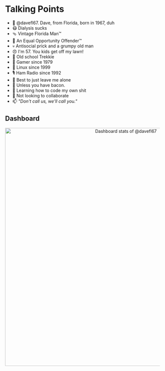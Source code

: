 # Talking Points

- 👋 @davefl67. Dave, from Florida, born in 1967, duh
- 😷 Dialysis sucks
- 🩴 Vintage Florida Man™
- 🖕 An Equal Opportunity Offender™
- 💀 Antisocial prick and a grumpy old man
- 😠 I'm 57. You kids get off my lawn!
- 🖖 Old school Trekkie
- 🎲 Gamer since 1979
- 🐧 Linux since 1999
- 🎙️ Ham Radio since 1992
- 👀 Best to just leave me alone
- 🥓 Unless you have bacon.
- 🌱 Learning how to code my own shit
- 💞️ Not looking to collaborate
- 📫 *"Don't call us, we'll call you."*
<!---
- 🎮 **Gaming Handles**
  - [Second Life:](https://my.secondlife.com/davedorm.gaffer) davedorm.gaffer *(Yes, it's a stupid name!)*
  - Most everywhere, it's just "Dave Gaffer"
  - [Twitch:](https://www.twitch.tv/dave_gaffer) dave_gaffer
-->

## Dashboard

<a href="https://next.ossinsight.io/widgets/official/compose-user-dashboard-stats?user_id=107778859" target="_blank" style="display: block" align="center">
  <picture>
    <source media="(prefers-color-scheme: dark)" srcset="https://next.ossinsight.io/widgets/official/compose-user-dashboard-stats/thumbnail.png?user_id=107778859&image_size=auto&color_scheme=dark" width="771" height="auto">
    <img alt="Dashboard stats of @davefl67" src="https://next.ossinsight.io/widgets/official/compose-user-dashboard-stats/thumbnail.png?user_id=107778859&image_size=auto&color_scheme=light" width="771" height="auto">
  </picture>
</a>
